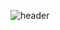 ![header](https://capsule-render.vercel.app/api?type=waving&color=timeGradient&text=Welcome%20to%20Euncahn's%20GitHub%20👋&animation=twinkling&fontSize=35&fontAlignY=40&fontAlign=70&height=250)

<!--
**EunchanJeong/EunchanJeong** is a ✨ _special_ ✨ repository because its `README.md` (this file) appears on your GitHub profile.

Here are some ideas to get you started:

- 🔭 I’m currently working on ...
- 🌱 I’m currently learning ...
- 👯 I’m looking to collaborate on ...
- 🤔 I’m looking for help with ...
- 💬 Ask me about ...
- 📫 How to reach me: ...
- 😄 Pronouns: ...
- ⚡ Fun fact: ...
-->
